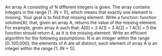 An array A consisting of N different integers is given. The array contains integers in the range [1..(N + 1)], which means that exactly one element is missing.
Your goal is to find that missing element.
Write a function:
function solution(A);
that, given an array A, returns the value of the missing element.
For example, given array A such that:
A[0] = 2
A[1] = 3
A[2] = 1
A[3] = 5
the function should return 4, as it is the missing element.
Write an efficient algorithm for the following assumptions:
N is an integer within the range [0..100,000];
the elements of A are all distinct;
each element of array A is an integer within the range [1..(N + 1)].
